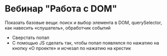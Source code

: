 # Вебинар "Работа с DOM"

Показать базовые вещи: поиск и выбор элемента в DOM, querySelector, как навесить «слушатель», обработчик событий

- Сверстать попап
- С помощью JS сделать так, чтобы попап появлялся по нажатию на кнопку «О проекте» и исчезал по нажатию на крестик
